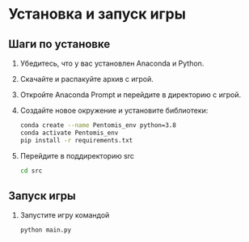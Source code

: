 # Установка и запуск игры

## Шаги по установке

1. Убедитесь, что у вас установлен Anaconda и Python.
2. Скачайте и распакуйте архив с игрой.
3. Откройте Anaconda Prompt и перейдите в директорию с игрой.
4. Создайте новое окружение и установите библиотеки:

   ```bash
   conda create --name Pentomis_env python=3.8
   conda activate Pentomis_env
   pip install -r requirements.txt
5. Перейдите в поддиректорию src

   ```bash
   cd src
## Запуск игры
1. Запустите игру командой

   ```bash
   python main.py
